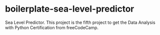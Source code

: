 # boilerplate-sea-level-predictor
Sea Level Predictor. This project is the fifth project to get the Data Analysis with Python Certification from freeCodeCamp.
